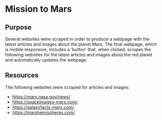 # Mission to Mars
## Purpose
Several websites were scraped in order to produce a webpage with the latest articles and images about the planet Mars. The final webpage, which is mobile responsive, includes a 'button' that, when clicked, scrapes the following websites for the latest articles and images about the red planet and automatically updates the webpage. 

## Resources
The following websites were scraped for articles and images:
  - https://mars.nasa.gov/news/
  - https://spaceimages-mars.com/
  - https://galaxyfacts-mars.com/
  - https://marshemispheres.com/
